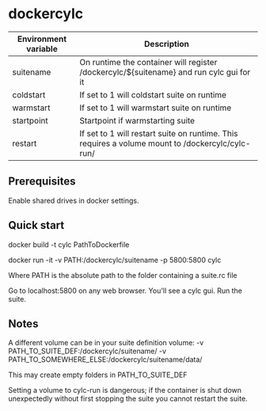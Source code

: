 # dockercylc

| Environment variable | Description |
| -------------------- | -----------------------------------------------------------------------------|
| suitename | On runtime the container will register /dockercylc/${suitename} and run cylc gui for it |
| coldstart | If set to 1 will coldstart suite on runtime |
| warmstart | If set to 1 will warmstart suite on runtime |
| startpoint| Startpoint if warmstarting suite |
| restart   | If set to 1 will restart suite on runtime. This requires a volume mount to /dockercylc/cylc-run/ |

## Prerequisites

Enable shared drives in docker settings.


## Quick start

docker build -t cylc PathToDockerfile

docker run -it -v PATH:/dockercylc/suitename -p 5800:5800 cylc

Where PATH is the absolute path to the folder containing a suite.rc file

Go to localhost:5800 on any web browser. You'll see a cylc gui. Run the suite.


## Notes

A different volume can be in your suite definition volume: -v PATH_TO_SUITE_DEF:/dockercylc/suitename/ -v PATH_TO_SOMEWHERE_ELSE:/dockercylc/suitename/data/

This may create empty folders in PATH_TO_SUITE_DEF

Setting a volume to cylc-run is dangerous; if the container is shut down unexpectedly without first stopping the suite you cannot restart the suite.
